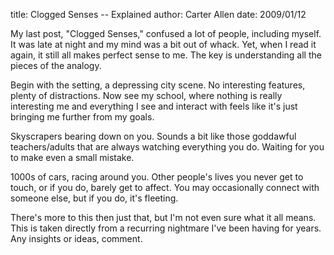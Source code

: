 title: Clogged Senses -- Explained
author: Carter Allen
date: 2009/01/12

My last post, "Clogged Senses," confused a lot of people, including myself. It was late at night and my mind was a bit out of whack. Yet, when I read it again, it still all makes perfect sense to me. The key is understanding all the pieces of the analogy.  

Begin with the setting, a depressing city scene. No interesting features, plenty of distractions. Now see my school, where nothing is really interesting me and everything I see and interact with feels like it's just bringing me further from my goals.  

Skyscrapers bearing down on you. Sounds a bit like those goddawful teachers/adults that are always watching everything you do. Waiting for you to make even a small mistake.  

1000s of cars, racing around you. Other people's lives you never get to touch, or if you do, barely get to affect. You may occasionally connect with someone else, but if you do, it's fleeting.  

There's more to this then just that, but I'm not even sure what it all means. This is taken directly from a recurring nightmare I've been having for years. Any insights or ideas, comment.  
